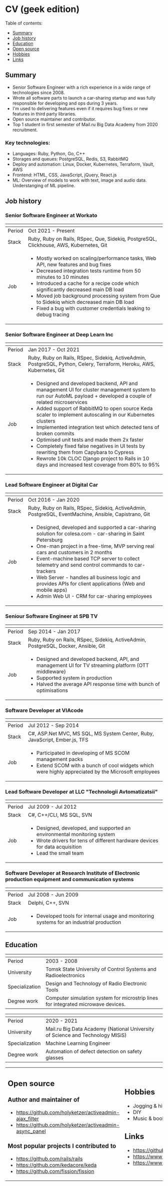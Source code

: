<div class="hidden">

# CV (geek edition)

Table of contents:

- [Summary](#summary)
- [Job history](#job-history)
- [Education](#education)
- [Open source](#open-source)
- [Hobbies](#hobbies)
- [Links](#links)
</div>

<div class="contacts"></div>

## Summary

* Senior Software Engineer with a rich experience in a wide range of technologies since 2008.
* Wrote all software parts to launch a car-sharing startup and was fully responsible for developing and ops during 3 years. 
* I'm used to delivering features even if it requires bug fixes or new features in third party libraries. 
* Open source maintainer and contributor. 
* Top 1 student in first semester of Mail.ru Big Data Academy from 2020 recruitment.

### Key technologies:

* Languages: Ruby, Python, Go, C++
* Storages and queues: PostgreSQL, Redis, S3, RabbitMQ
* Deploy and automation: Linux, Docker, Kubernetes, Terraform, Vault, AWS
* Frontend: HTML, CSS, JavaScript, jQuery, React.js
* ML: Overview of models to work with text, image and audio data. Understanging of ML pipeline.

## Job history

### Senior Software Engineer at Workato

<span> | <span>
-- | ----------------
Period | Oct 2021 - Present
Stack | Ruby, Ruby on Rails, RSpec, Que, Sidekiq, PostgreSQL, Clickhouse, AWS, Kubernetes, Git
Job | <ul><li>Mostly worked on scaling/performance tasks, Web API, new features and bug fixes</li><li>Decreased integration tests runtime from 50 minutes to 10 minutes</li><li>Introduced a cache for a recipe code which significantly decreased main DB load</li><li>Moved job background processing system from Que to Sidekiq which decreased main DB load</li><li>Fixed a bug with customer credentials leaking to debug tracing</li></ul>

### Senior Software Engineer at Deep Learn Inc

<span> | <span>
-- | ----------------
Period | Jan 2017 - Oct 2021
Stack | Ruby, Ruby on Rails, RSpec, Sidekiq, ActiveAdmin, PostgreSQL, Python, Celery, Terraform, Heroku, AWS, Kubernetes, Git
Job | <ul><li>Designed and developed backend, API and management UI for cluster management system to run our AutoML payload + developed a couple of related microservices</li><li>Added support of RabbitMQ to open source Keda scaler to implement autoscaling in our Kubernetes clusters</li> <li>Implemented integration test which detected tens of broken commits</li> <li>Optimised unit tests and made them 2x faster</li> <li>Completely fixed false negatives in UI tests by rewriting them from Capybara to Cypress</li> <li>Rewrote 10k CLOC Django project to Rails in 10 days and increased test coverage from 80% to 95%</li></ul>

<div class="new-page"></div>

### Lead Software Engineer at Digital Car

<span> | <span>
-- | ----------------
Period | Oct 2016 - Jan 2020
Stack | Ruby, Ruby on Rails, RSpec, Sidekiq, ActiveAdmin, PostgreSQL, EventMachine, Ansible, Capistrano, Git
Job | <ul><li>Designed, developed and supported a car-sharing solution for colesa.com - car-sharing in Saint Petersburg</li> <li>One-man project in a free-time, MVP serving real cars and customers in 2 months</li> <li>Event-machine based TCP server to collect telemetry and send control commands to car-trackers</li><li>Web Server - handles all business logic and provides APIs for client applications (Web and mobile apps)</li><li>Admin Web UI - CRM for car-sharing employees</li></ul>

### Seniour Software Engineer at SPB TV

<span> | <span>
-- | ----------------
Period | Sep 2014 - Jan 2017
Stack | Ruby, Ruby on Rails, RSpec, Sidekiq, ActiveAdmin, PostgreSQL, Docker, Ansible, Git
Job | <ul><li>Designed and developed backend, API, and management UI for TV streaming platform (OTT middleware)</li> <li>Supported system in production</li> <li>Halved the average API response time with bunch of optimisations</li></ul>

### Software Developer at VIAcode

<span> | <span>
-- | ----------------
Period | Jul 2012 - Sep 2014
Stack | C#, ASP.Net MVC, MS SQL, MS System Center, Ruby, JavaScript, Ember.js, TFS
Job | <ul><li>Participated in developing of MS SCOM management packs</li> <li>Extend SCOM with a bunch of cool widgets which were highly appreciated by the Microsoft employees</li></ul>

<div class="hidden">

### Lead Software Developer at LLC "Technologii Avtomatizatsii"

<span> | <span>
-- | ----------------
Period | Jul 2009 - Jul 2012
Stack | C#, C++/CLI, MS SQL, SVN
Job | <ul><li>Designed, developed, and supported an environmental monitoring system</li> <li>Wrote drivers for tens of different hardware devices for data acquisition</li> <li>Lead the small team</li></ul>

### Software Developer at Research Institute of Electronic production equipment and communication systems

<span> | <span>
-- | ----------------
Period |  Jul 2008 - Jun 2009
Stack | Delphi, C++, SVN
Job | <ul><li>Developed tools for internal usage and monitoring systems for an industrial production</li><ul>

</div>

## Education

<span> | <span>
-- | ----------------
Period |  2003 - 2008
University | Tomsk State University of Control Systems and Radioelectronics
Specialization | Design and Technology of Radio Electronic Tools
Degree work | Computer simulation system for microstrip lines for integrated microwave devices.

<span> | <span>
-- | ----------------
Period |  2020 - 2021
University | Mail.ru Big Data Academy (National University of Science and Technology MISiS)
Specialization | Machine Learning Engineer
Degree work | Automation of defect detection on safety glasses

<table class="noborder">
<tr>
<td>

## Open source

### Author and maintainer of

- https://github.com/holyketzer/activeadmin-ajax_filter
- https://github.com/holyketzer/activeadmin-async_panel

### Most popular projects I contributed to

- https://github.com/rails/rails
- https://github.com/kedacore/keda
- https://github.com/fission/fission
</td>
<td>

## Hobbies

- Jogging & hiking
- DIY
- Music & books

## Links

- https://github.com/holyketzer
- https://www.linkedin.com/in/aemelyanov86/
- https://www.kaggle.com/holyketzer
</td>
</tr>
</table>

<!-- This style line is for markserv to serve rendered HTML locally -->
<style>{less: style.css}</style>
